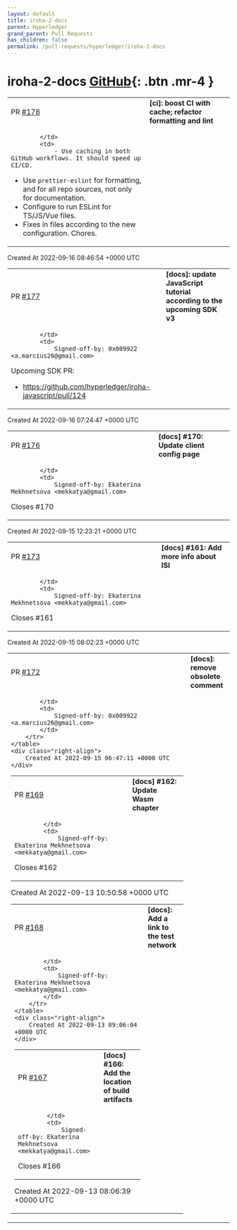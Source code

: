 ```yaml
---
layout: default
title: iroha-2-docs
parent: Hyperledger
grand_parent: Pull Requests
has_children: false
permalink: /pull-requests/hyperledger/iroha-2-docs
---
```


# iroha-2-docs <span class="fs-3 right-align">[GitHub](https://github.com/hyperledger/iroha-2-docs){: .btn .mr-4 }</span>


<div>
    <table>
        <tr>
            <td>
                PR <a href="https://github.com/hyperledger/iroha-2-docs/pull/178" class=".btn">#178</a>
            </td>
            <td>
                <b>
                    [ci]: boost CI with cache; refactor formatting and lint
                </b>
            </td>
        </tr>
        <tr>
            <td>
                
            </td>
            <td>
                - Use caching in both GitHub workflows. It should speed up CI/CD.
- Use `prettier-eslint` for formatting, and for all repo sources, not only for documentation.
- Configure to run ESLint for TS/JS/Vue files.
- Fixes in files according to the new configuration. Chores.
            </td>
        </tr>
    </table>
    <div class="right-align">
        Created At 2022-09-16 08:46:54 +0000 UTC
    </div>
</div>

<div>
    <table>
        <tr>
            <td>
                PR <a href="https://github.com/hyperledger/iroha-2-docs/pull/177" class=".btn">#177</a>
            </td>
            <td>
                <b>
                    [docs]: update JavaScript tutorial according to the upcoming SDK v3
                </b>
            </td>
        </tr>
        <tr>
            <td>
                
            </td>
            <td>
                Signed-off-by: 0x009922 <a.marcius26@gmail.com>

Upcoming SDK PR:

- https://github.com/hyperledger/iroha-javascript/pull/124
            </td>
        </tr>
    </table>
    <div class="right-align">
        Created At 2022-09-16 07:24:47 +0000 UTC
    </div>
</div>

<div>
    <table>
        <tr>
            <td>
                PR <a href="https://github.com/hyperledger/iroha-2-docs/pull/176" class=".btn">#176</a>
            </td>
            <td>
                <b>
                    [docs] #170: Update client config page
                </b>
            </td>
        </tr>
        <tr>
            <td>
                
            </td>
            <td>
                Signed-off-by: Ekaterina Mekhnetsova <mekkatya@gmail.com>

Closes #170 
            </td>
        </tr>
    </table>
    <div class="right-align">
        Created At 2022-09-15 12:23:21 +0000 UTC
    </div>
</div>

<div>
    <table>
        <tr>
            <td>
                PR <a href="https://github.com/hyperledger/iroha-2-docs/pull/173" class=".btn">#173</a>
            </td>
            <td>
                <b>
                    [docs] #161: Add more info about ISI
                </b>
            </td>
        </tr>
        <tr>
            <td>
                
            </td>
            <td>
                Signed-off-by: Ekaterina Mekhnetsova <mekkatya@gmail.com>

Closes #161 
            </td>
        </tr>
    </table>
    <div class="right-align">
        Created At 2022-09-15 08:02:23 +0000 UTC
    </div>
</div>

<div>
    <table>
        <tr>
            <td>
                PR <a href="https://github.com/hyperledger/iroha-2-docs/pull/172" class=".btn">#172</a>
            </td>
            <td>
                <b>
                    [docs]: remove obsolete comment
                </b>
            </td>
        </tr>
        <tr>
            <td>
                
            </td>
            <td>
                Signed-off-by: 0x009922 <a.marcius26@gmail.com>
            </td>
        </tr>
    </table>
    <div class="right-align">
        Created At 2022-09-15 06:47:11 +0000 UTC
    </div>
</div>

<div>
    <table>
        <tr>
            <td>
                PR <a href="https://github.com/hyperledger/iroha-2-docs/pull/169" class=".btn">#169</a>
            </td>
            <td>
                <b>
                    [docs] #162: Update Wasm chapter
                </b>
            </td>
        </tr>
        <tr>
            <td>
                
            </td>
            <td>
                Signed-off-by: Ekaterina Mekhnetsova <mekkatya@gmail.com>
Closes #162 
            </td>
        </tr>
    </table>
    <div class="right-align">
        Created At 2022-09-13 10:50:58 +0000 UTC
    </div>
</div>

<div>
    <table>
        <tr>
            <td>
                PR <a href="https://github.com/hyperledger/iroha-2-docs/pull/168" class=".btn">#168</a>
            </td>
            <td>
                <b>
                    [docs]: Add a link to the test network
                </b>
            </td>
        </tr>
        <tr>
            <td>
                
            </td>
            <td>
                Signed-off-by: Ekaterina Mekhnetsova <mekkatya@gmail.com>
            </td>
        </tr>
    </table>
    <div class="right-align">
        Created At 2022-09-13 09:06:04 +0000 UTC
    </div>
</div>

<div>
    <table>
        <tr>
            <td>
                PR <a href="https://github.com/hyperledger/iroha-2-docs/pull/167" class=".btn">#167</a>
            </td>
            <td>
                <b>
                    [docs] #166: Add the location of build artifacts
                </b>
            </td>
        </tr>
        <tr>
            <td>
                
            </td>
            <td>
                Signed-off-by: Ekaterina Mekhnetsova <mekkatya@gmail.com>

Closes #166 
            </td>
        </tr>
    </table>
    <div class="right-align">
        Created At 2022-09-13 08:06:39 +0000 UTC
    </div>
</div>

